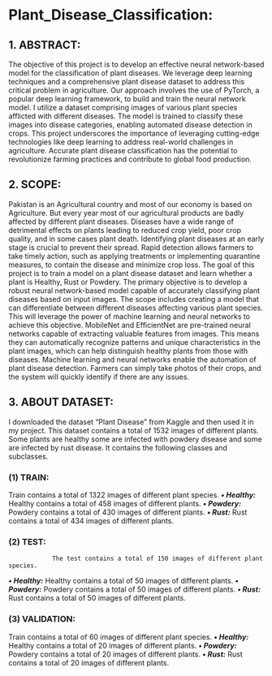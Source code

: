 # Plant_Disease_Classification:
## 1. ABSTRACT:
The objective of this project is to develop an effective neural network-based model for the classification of plant diseases. We leverage deep learning techniques and a comprehensive plant disease dataset to address this critical problem in agriculture. Our approach involves the use of PyTorch, a popular deep learning framework, to build and train the neural network model. I utilize a dataset comprising images of various plant species afflicted with different diseases. The model is trained to classify these images into disease categories, enabling automated disease detection in crops. This project underscores the importance of leveraging cutting-edge technologies like deep learning to address real-world challenges in agriculture. Accurate plant disease classification has the potential to revolutionize farming practices and contribute to global food production.
## 2.	SCOPE:
Pakistan is an Agricultural country and most of our economy is based on Agriculture. But every year most of our agricultural products are badly affected by different plant diseases. Diseases have a wide range of detrimental effects on plants leading to reduced crop yield, poor crop quality, and in some cases plant death. Identifying plant diseases at an early stage is crucial to prevent their spread. Rapid detection allows farmers to take timely action, such as applying treatments or implementing quarantine measures, to contain the disease and minimize crop loss. The goal of this project is to train a model on a plant disease dataset and learn whether a plant is Healthy, Rust or Powdery. The primary objective is to develop a robust neural network-based model capable of accurately classifying plant diseases based on input images. The scope includes creating a model that can differentiate between different diseases affecting various plant species. This will leverage the power of machine learning and neural networks to achieve this objective. MobileNet and EfficientNet are pre-trained neural networks capable of extracting valuable features from images. This means they can automatically recognize patterns and unique characteristics in the plant images, which can help distinguish healthy plants from those with diseases. Machine learning and neural networks enable the automation of plant disease detection. Farmers can simply take photos of their crops, and the system will quickly identify if there are any issues.

## 3.	ABOUT DATASET:
I downloaded the dataset “Plant Disease” from Kaggle and then used it in my project. This dataset contains a total of 1532 images of different plants. Some plants are healthy some are infected with powdery disease and some are infected by rust disease. It contains the following classes and subclasses.

### (1)	TRAIN:
Train contains a total of 1322 images of different plant species.
***•	Healthy:***
Healthy contains a total of 458 images of different plants.
***•	Powdery:***
Powdery contains a total of 430 images of different plants.
***•	Rust:***
Rust contains a total of 434 images of different plants.

### (2)	TEST:
                The test contains a total of 150 images of different plant species.
***•	Healthy:***
Healthy contains a total of 50 images of different plants.
***•	Powdery:***
Powdery contains a total of 50 images of different plants.
***•	Rust:***
Rust contains a total of 50 images of different plants.

### (3)	VALIDATION:

Train contains a total of 60 images of different plant species.
***•	Healthy:***
Healthy contains a total of 20 images of different plants.
***•	Powdery:***
Powdery contains a total of 20 images of different plants.
***•	Rust:***
Rust contains a total of 20 images of different plants.

